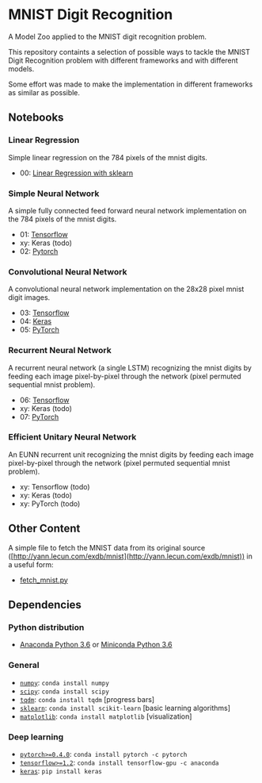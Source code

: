 # MNIST Digit Recognition

A Model Zoo applied to the MNIST digit recognition problem.

This repository containts a selection of possible ways to tackle the MNIST Digit Recognition problem with
different frameworks and with different models.

Some effort was made to make the implementation in different frameworks as similar as possible.


## Notebooks

### Linear Regression
Simple linear regression on the 784 pixels of the mnist digits.
* 00: [Linear Regression with sklearn](00_sklearn_linear_model.ipynb)

### Simple Neural Network
A simple fully connected feed forward neural network implementation on the 784 pixels of the mnist digits.
* 01: [Tensorflow](01_tensorflow_fcnn.ipynb)
* xy: Keras (todo)
* 02: [Pytorch](02_pytorch_fcnn.ipynb)

### Convolutional Neural Network
A convolutional neural network implementation on the 28x28 pixel mnist digit images.
* 03: [Tensorflow](02_tensorflow_cnn.ipynb)
* 04: [Keras](03_keras_cnn.ipynb)
* 05: [PyTorch](04_pytorch_cnn.ipynb)

### Recurrent Neural Network
A recurrent neural network (a single LSTM) recognizing the mnist digits by feeding each image pixel-by-pixel through
the network (pixel permuted sequential mnist problem).
* 06: [Tensorflow](05_tensorflow_rnn.ipynb)
* xy: Keras (todo)
* 07: [PyTorch](06_pytorch_rnn.ipynb)

### Efficient Unitary Neural Network
An EUNN recurrent unit recognizing the mnist digits by feeding each image pixel-by-pixel through the network (pixel permuted sequential mnist problem).
* xy: Tensorflow (todo)
* xy: Keras (todo)
* xy: PyTorch (todo)


## Other Content
A simple file to fetch the MNIST data from its original source ([http://yann.lecun.com/exdb/mnist](http://yann.lecun.com/exdb/mnist)) in a useful form:
* [fetch_mnist.py](fetch_mnist.py)


## Dependencies

### Python distribution
* [Anaconda Python 3.6](https://www.anaconda.com/download) or [Miniconda Python 3.6](https://conda.io/miniconda.html)

### General
* [`numpy`](http://www.numpy.org/): `conda install numpy`
* [`scipy`](http://www.scipy.org/): `conda install scipy`
* [`tqdm`](https://pypi.python.org/pypi/tqdm): `conda install tqdm` [progress bars]
* [`sklearn`](http://scikit-learn.org/): `conda install scikit-learn` [basic learning algorithms]
* [`matplotlib`](http://matplotlib.org/): `conda install matplotlib` [visualization]

### Deep learning
* [`pytorch>=0.4.0`](http://pytorch.org/): `conda install pytorch -c pytorch`
* [`tensorflow>=1.2`](http://www.tensorflow.org/): `conda install tensorflow-gpu -c anaconda`
* [`keras`](http://keras.io/): `pip install keras`
